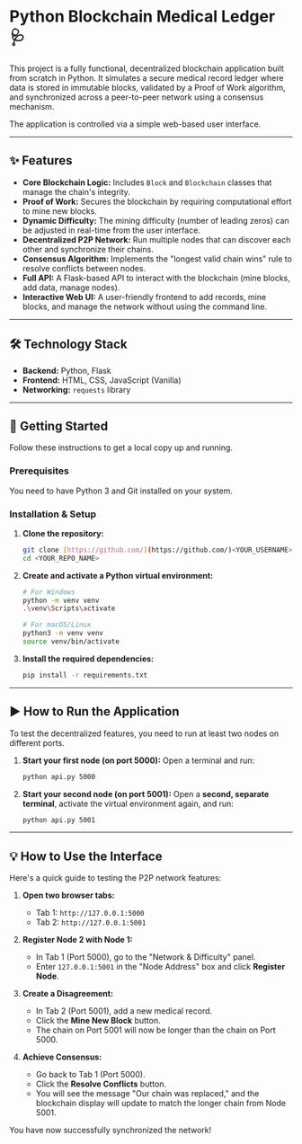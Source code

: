 # Python Blockchain Medical Ledger 🩺

This project is a fully functional, decentralized blockchain application built from scratch in Python. It simulates a secure medical record ledger where data is stored in immutable blocks, validated by a Proof of Work algorithm, and synchronized across a peer-to-peer network using a consensus mechanism.

The application is controlled via a simple web-based user interface.



---

## ✨ Features

* **Core Blockchain Logic:** Includes `Block` and `Blockchain` classes that manage the chain's integrity.
* **Proof of Work:** Secures the blockchain by requiring computational effort to mine new blocks.
* **Dynamic Difficulty:** The mining difficulty (number of leading zeros) can be adjusted in real-time from the user interface.
* **Decentralized P2P Network:** Run multiple nodes that can discover each other and synchronize their chains.
* **Consensus Algorithm:** Implements the "longest valid chain wins" rule to resolve conflicts between nodes.
* **Full API:** A Flask-based API to interact with the blockchain (mine blocks, add data, manage nodes).
* **Interactive Web UI:** A user-friendly frontend to add records, mine blocks, and manage the network without using the command line.

---

## 🛠️ Technology Stack

* **Backend:** Python, Flask
* **Frontend:** HTML, CSS, JavaScript (Vanilla)
* **Networking:** `requests` library

---

## 🚀 Getting Started

Follow these instructions to get a local copy up and running.

### Prerequisites

You need to have Python 3 and Git installed on your system.

### Installation & Setup

1.  **Clone the repository:**
    ```sh
    git clone [https://github.com/](https://github.com/)<YOUR_USERNAME>/<YOUR_REPO_NAME>.git
    cd <YOUR_REPO_NAME>
    ```

2.  **Create and activate a Python virtual environment:**
    ```sh
    # For Windows
    python -m venv venv
    .\venv\Scripts\activate

    # For macOS/Linux
    python3 -m venv venv
    source venv/bin/activate
    ```

3.  **Install the required dependencies:**
    ```sh
    pip install -r requirements.txt
    ```

---

## ▶️ How to Run the Application

To test the decentralized features, you need to run at least two nodes on different ports.

1.  **Start your first node (on port 5000):**
    Open a terminal and run:
    ```sh
    python api.py 5000
    ```

2.  **Start your second node (on port 5001):**
    Open a **second, separate terminal**, activate the virtual environment again, and run:
    ```sh
    python api.py 5001
    ```

---

## 💡 How to Use the Interface

Here's a quick guide to testing the P2P network features:

1.  **Open two browser tabs:**
    * Tab 1: `http://127.0.0.1:5000`
    * Tab 2: `http://127.0.0.1:5001`

2.  **Register Node 2 with Node 1:**
    * In Tab 1 (Port 5000), go to the "Network & Difficulty" panel.
    * Enter `127.0.0.1:5001` in the "Node Address" box and click **Register Node**.

3.  **Create a Disagreement:**
    * In Tab 2 (Port 5001), add a new medical record.
    * Click the **Mine New Block** button.
    * The chain on Port 5001 will now be longer than the chain on Port 5000.

4.  **Achieve Consensus:**
    * Go back to Tab 1 (Port 5000).
    * Click the **Resolve Conflicts** button.
    * You will see the message "Our chain was replaced," and the blockchain display will update to match the longer chain from Node 5001.

You have now successfully synchronized the network!
